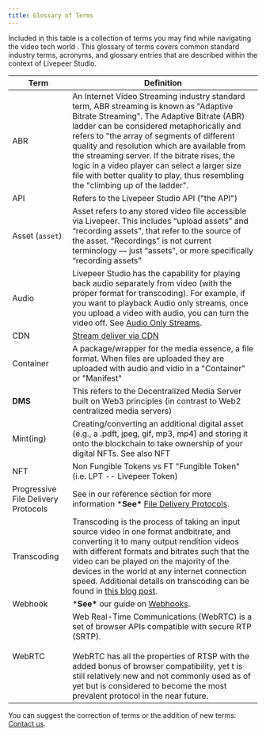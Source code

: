 ```yaml
---
title: Glossary of Terms
---
```


Included in this table is a collection of terms you may find while navigating the video tech world . This glossary of terms covers common standard industry terms, acronyms, and glossary entries that are described within the context of Livepeer Studio.

| Term                                | Definition                                                   |
| ----------------------------------- | ------------------------------------------------------------ |
| ABR                                 | An Internet Video Streaming industry standard term, ABR streaming is known as "Adaptive Bitrate Streaming". The Adaptive Bitrate (ABR) ladder can be considered metaphorically and refers to "the array of segments of different quality and resolution which are available from the streaming server. If the bitrate rises, the logic in a video player can select a larger size file with better quality to play, thus resembling the "climbing up of the ladder". |
| API                                 | Refers to the Livepeer Studio API ("the API")                |
| Asset (`asset`)                     | Asset refers to any stored video file accessible via Livepeer. This includes “upload assets” and “recording assets”, that refer to the source of the asset. “Recordings” is not current terminology — just “assets”, or more specifically “recording assets” |
| Audio                               | Livepeer Studio has the capability for playing back audio separately from video (with the proper format for transcoding). For example, if you want to playback Audio only streams, once you upload a video with audio, you can turn the video off. See [Audio Only Streams](http://localhost:3000/guides/livestreaming/playback#audio-only-streams). |
| CDN                                 | [Stream deliver via CDN](http://localhost:3000/core-concepts/cdn) |
| Container                           | A package/wrapper for the media essence, a file format. When files are uploaded they are uploaded with audio and vidio in a "Container" or "Manifest" |
| **DMS**                             | This refers to the Decentralized Media Server built on Web3 principles (in contrast to Web2 centralized media servers) |
| Mint(ing)                           | Creating/converting an additional digital asset (e.g., a .pdft, jpeg, gif, mp3, mp4) and storing it onto the blockchain to take ownership of your digital NFTs. See also NFT |
| NFT                                 | Non Fungible Tokens vs FT "Fungible Token" (i.e. LPT -- Livepeer Token) |
| Progressive File Delivery Protocols | See in our reference section for more information ***See\*** [File Delivery Protocols](http://localhost:3000/references/protocols). |
| Transcoding                         | Transcoding is the process of taking an input source video in one format andbitrate, and converting it to many output rendition videos with different formats and bitrates such that the video can be played on the majority of the devices in the world at any internet connection speed. Additional details on transcoding can be found in [this blog post](https://livepeer.studio/blog/intro-to-transcoding). |
| Webhook                             | ***See\*** our guide on [Webhooks](http://localhost:3000/guides/livestreaming/webhook). |
| WebRTC                              | Web Real-Time Communications (WebRTC) is a set of browser APIs compatible with secure RTP (SRTP).<br /><br /> WebRTC has all the properties of RTSP with the added bonus of browser compatibility, yet t is still relatively new and not commonly used as of yet but is considered to become the most prevalent protocol in the near future. |




You can suggest the correction of terms or the addition of new terms: [Contact us](https://livepeer.studio/contact).
